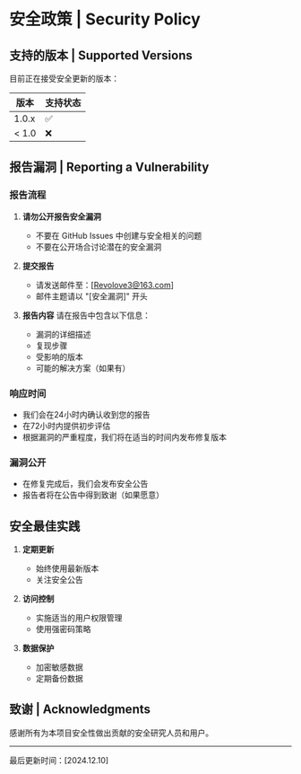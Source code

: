 # 安全政策 | Security Policy

## 支持的版本 | Supported Versions

目前正在接受安全更新的版本：

| 版本 | 支持状态 |
| --- | --- |
| 1.0.x | ✅ |
| < 1.0 | ❌ |

## 报告漏洞 | Reporting a Vulnerability

### 报告流程

1. **请勿公开报告安全漏洞**
   - 不要在 GitHub Issues 中创建与安全相关的问题
   - 不要在公开场合讨论潜在的安全漏洞

2. **提交报告**
   - 请发送邮件至：[Revolove3@163.com]
   - 邮件主题请以 "[安全漏洞]" 开头

3. **报告内容**
   请在报告中包含以下信息：
   - 漏洞的详细描述
   - 复现步骤
   - 受影响的版本
   - 可能的解决方案（如果有）

### 响应时间

- 我们会在24小时内确认收到您的报告
- 在72小时内提供初步评估
- 根据漏洞的严重程度，我们将在适当的时间内发布修复版本

### 漏洞公开

- 在修复完成后，我们会发布安全公告
- 报告者将在公告中得到致谢（如果愿意）

## 安全最佳实践

1. **定期更新**
   - 始终使用最新版本
   - 关注安全公告

2. **访问控制**
   - 实施适当的用户权限管理
   - 使用强密码策略

3. **数据保护**
   - 加密敏感数据
   - 定期备份数据

## 致谢 | Acknowledgments

感谢所有为本项目安全性做出贡献的安全研究人员和用户。

---

最后更新时间：[2024.12.10]
